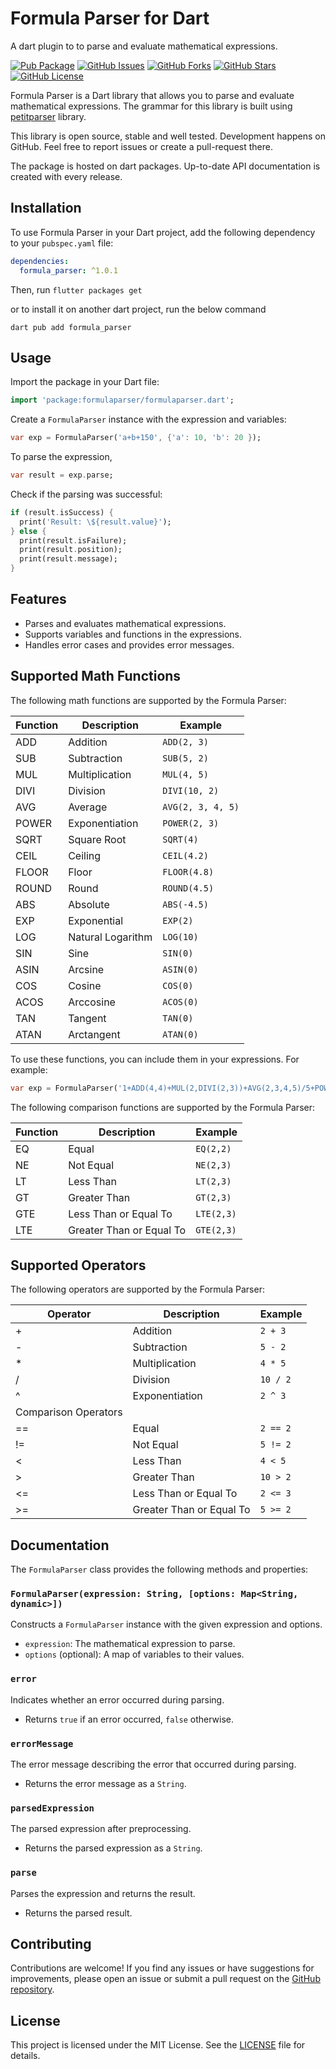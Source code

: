 Formula Parser for Dart
=======================
A dart plugin to to parse and evaluate mathematical expressions.

[![Pub Package](https://img.shields.io/pub/v/formula_parser.svg)](https://pub.dev/packages/formula_parser)
[![GitHub Issues](https://img.shields.io/github/issues/sriram10/formula-parser-dart.svg)](https://github.com/sriram10/formula-parser-dart/issues)
[![GitHub Forks](https://img.shields.io/github/forks/sriram10/formula-parser-dart.svg)](https://github.com/sriram10/formula-parser-dart/network)
[![GitHub Stars](https://img.shields.io/github/stars/sriram10/formula-parser-dart.svg)](https://github.com/sriram10/formula-parser-dart/stargazers)
[![GitHub License](https://img.shields.io/badge/license-MIT-blue.svg)](https://raw.githubusercontent.com/sriram10/formula-parser-dart/main/LICENSE)


Formula Parser is a Dart library that allows you to parse and evaluate mathematical expressions.
The grammar for this library is built using [petitparser](https://pub.dev/packages/petitparser) library.

This library is open source, stable and well tested. Development happens on GitHub. Feel free to report issues or create a pull-request there.

The package is hosted on dart packages. Up-to-date API documentation is created with every release.

## Installation
To use Formula Parser in your Dart project, add the following dependency to your `pubspec.yaml` file:
```yaml
dependencies: 
  formula_parser: ^1.0.1
```
Then, run `flutter packages get`

or to install it on another dart project, run the below command
```
dart pub add formula_parser
```

## Usage
Import the package in your Dart file:
```dart
import 'package:formulaparser/formulaparser.dart';
```

Create a `FormulaParser` instance with the expression and variables:
```dart
var exp = FormulaParser('a+b+150', {'a': 10, 'b': 20 });
```

To parse the expression,
```dart
var result = exp.parse;
```

Check if the parsing was successful:
```dart
if (result.isSuccess) {
  print('Result: \${result.value}');
} else {
  print(result.isFailure);
  print(result.position);
  print(result.message);
}
```

## Features
- Parses and evaluates mathematical expressions.
- Supports variables and functions in the expressions.
- Handles error cases and provides error messages.

## Supported Math Functions
The following math functions are supported by the Formula Parser:

| Function  | Description                                | Example                       |
| --------- | ------------------------------------------ | ----------------------------- |
| ADD       | Addition                                   | `ADD(2, 3)`                   |
| SUB       | Subtraction                                | `SUB(5, 2)`                   |
| MUL       | Multiplication                             | `MUL(4, 5)`                   |
| DIVI      | Division                                   | `DIVI(10, 2)`                 |
| AVG       | Average                                    | `AVG(2, 3, 4, 5)`             |
| POWER     | Exponentiation                             | `POWER(2, 3)`                 |
| SQRT      | Square Root                                | `SQRT(4)`                     |
| CEIL      | Ceiling                                    | `CEIL(4.2)`                   |
| FLOOR     | Floor                                      | `FLOOR(4.8)`                  |
| ROUND     | Round                                      | `ROUND(4.5)`                  |
| ABS       | Absolute                                   | `ABS(-4.5)`                   |
| EXP       | Exponential                                | `EXP(2)`                      |
| LOG       | Natural Logarithm                          | `LOG(10)`                     |
| SIN       | Sine                                       | `SIN(0)`                      |
| ASIN      | Arcsine                                    | `ASIN(0)`                     |
| COS       | Cosine                                     | `COS(0)`                      |
| ACOS      | Arccosine                                  | `ACOS(0)`                     |
| TAN       | Tangent                                    | `TAN(0)`                      |
| ATAN      | Arctangent                                 | `ATAN(0)`                     |

To use these functions, you can include them in your expressions. For example:
```dart
var exp = FormulaParser('1+ADD(4,4)+MUL(2,DIVI(2,3))+AVG(2,3,4,5)/5+POWER(2,2)+SQRT(4)+CEIL(4.2)+FLOOR(4.8)+ROUND(4.5)+ABS(-4.5)+EXP(2)+LOG(10)+SIN(0)+ASIN(0)+COS(0)+ACOS(0)+TAN(0)+ATAN(0)');
```
The following comparison functions are supported by the Formula Parser:

| Function  | Description                                | Example                       |
| --------- | ------------------------------------------ | ----------------------------- | 
| EQ        | Equal                                      | `EQ(2,2)`                     |
| NE        | Not Equal                                  | `NE(2,3)`                     |
| LT        | Less Than                                  | `LT(2,3)`                     |
| GT        | Greater Than                               | `GT(2,3)`                     |
| GTE       | Less Than or Equal To                      | `LTE(2,3)`                    |
| LTE       | Greater Than or Equal To                   | `GTE(2,3)`                    |

## Supported Operators
The following operators are supported by the Formula Parser:

| Operator | Description               | Example              |
| -------- | ------------------------- | -------------------- |
| +        | Addition                  | `2 + 3`              |
| -        | Subtraction               | `5 - 2`              |
| *        | Multiplication            | `4 * 5`              |
| /        | Division                  | `10 / 2`             |
| ^        | Exponentiation            | `2 ^ 3`              |
| Comparison Operators                                        |
| ==       | Equal                     | `2 == 2`             |
| !=       | Not Equal                 | `5 != 2`             |
| <        | Less Than                 | `4 < 5`              |
| >        | Greater Than              | `10 > 2`             |
| <=       | Less Than or Equal To     | `2 <= 3`             |
| >=       | Greater Than or Equal To  | `5 >= 2`             |

## Documentation

The `FormulaParser` class provides the following methods and properties:

### `FormulaParser(expression: String, [options: Map<String, dynamic>])`

Constructs a `FormulaParser` instance with the given expression and options.

- `expression`: The mathematical expression to parse.
- `options` (optional): A map of variables to their values.

### `error`

Indicates whether an error occurred during parsing.

- Returns `true` if an error occurred, `false` otherwise.

### `errorMessage`

The error message describing the error that occurred during parsing.

- Returns the error message as a `String`.

### `parsedExpression`

The parsed expression after preprocessing.

- Returns the parsed expression as a `String`.

### `parse`

Parses the expression and returns the result.

- Returns the parsed result.

## Contributing

Contributions are welcome! If you find any issues or have suggestions for improvements, please open an issue or submit a pull request on the [GitHub repository](https://github.com/sriram10/formula-parser-dart).

## License

This project is licensed under the MIT License. See the [LICENSE](LICENSE) file for details.

